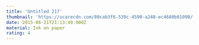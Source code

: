 ```yaml
---
title: 'Untitled 217'
thumbnail: 'https://ucarecdn.com/80cab3f6-539c-4590-a248-ec4680b01098/'
date: 2015-06-21T21:13:49.000Z
material: Ink on paper
rating: 4
---
```

